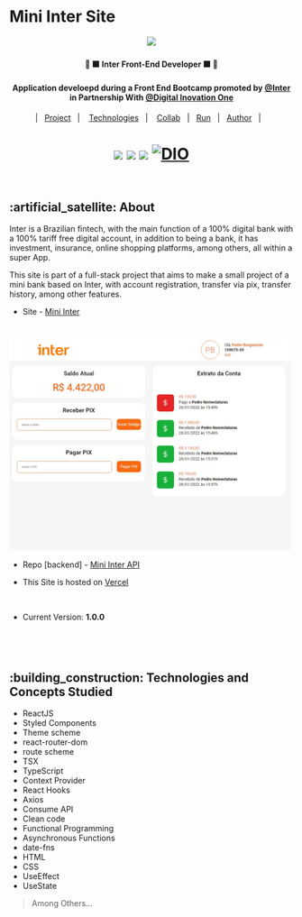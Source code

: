 # Mini Inter Site

<p align="center"><a href="https://www.bancointer.com.br/superapp/?utm_source=google&utm_medium=cpc&utm_campaign=Pesquisa+Brand" ><img width="400px" src="https://feirao-credito.fiesp.com.br/img/banco-inter.png"/><a></p>
   
<h4 align="center" >🚀 🟧 Inter Front-End Developer 🟧 🚀</h4>
   
<h4 align="center">Application develoepd during a Front End Bootcamp promoted by <a href="https://www.bancointer.com.br/superapp/?utm_source=google&utm_medium=cpc&utm_campaign=Pesquisa+Brand"> @Inter </a> in Partnership With <a href="https://web.digitalinnovation.one/"> @Digital Inovation One</a> </h4>

      
<p align='center'>
  |&nbsp;&nbsp;
  <a href="#project">Project</a>&nbsp;&nbsp;&nbsp;|&nbsp;&nbsp;&nbsp;
  <a href="#techs">Technologies</a>&nbsp;&nbsp;&nbsp;|&nbsp;&nbsp;&nbsp;
  <a href="#collab">Collab</a>&nbsp;&nbsp;&nbsp;|&nbsp;&nbsp;
  <a href="#run-project">Run</a>&nbsp;&nbsp;&nbsp;|&nbsp;&nbsp;
  <a href="#author">Author</a>&nbsp;&nbsp;&nbsp;|&nbsp;&nbsp;&nbsp;
</p>
   

#

    
 <h1 align="center">
  <a herf='https://github.com/Samuel-Ricardo'>
    <img src='https://img.shields.io/static/v1?label=&message=Samuel%20Ricardo&color=black&style=for-the-badge&logo=GITHUB'> 
  </a>
  
  <a herf='https://www.instagram.com/samuel_ricardo.ex/'>
    <img src='https://img.shields.io/static/v1?label=&message=Samuel.ex&color=black&style=for-the-badge&logo=instagram'> 
  </a>
  
   <a herf='https://www.linkedin.com/in/samuel-ricardo-cabral/'>
    <img src='https://img.shields.io/static/v1?label=&message=Samuel%20Ricardo&color=black&style=for-the-badge&logo=LinkedIn'> 
  </a>
      
  <a href="https://web.digitalinnovation.one/users/samuelricardoofficial?tab=achievements">
    <img alt="DIO" src="https://url.gratis/i5PyNS">
  </a>
</h1>

<br>

<p id='project'> 

<h2> :artificial_satellite: About </h2>

 <p align="justfy">
Inter is a Brazilian fintech, with the main function of a 100% digital bank with a 100% tariff free digital account, in addition to being a bank, it has investment, insurance, online shopping platforms, among others, all within a super App. 

This site is part of a full-stack project that aims to make a small project of a mini bank based on Inter, with account registration, transfer via pix, transfer history, among other features.
</p>

- Site - <a href="http://mini-inter.vercel.app/">Mini Inter</a>
	
#
  
  > <a href='http://mini-inter.vercel.app/ '>
  <img width='500px' src='https://github.com/Samuel-Ricardo/mini-inter-site/blob/master/readme_files/dashboard.jpeg'>
 </a>

- Repo [backend] - <a href="https://github.com/Samuel-Ricardo/mini-inter_api">Mini Inter API</a>
   
- This Site is hosted on <a href='http://mini-inter.vercel.app/'> Vercel </a> 
   
  <br>
  
 - Current Version: <b> 1.0.0 </b> 

<br>
<br>
	
#
	
<h2 id="techs">
  :building_construction: Technologies and Concepts Studied
</h2>

- ReactJS
- Styled Components
- Theme scheme
-	react-router-dom
- route scheme
- TSX
- TypeScript
- Context Provider
-	React Hooks
- Axios
- Consume API
- Clean code
-	Functional Programming
- Asynchronous Functions
- date-fns
- HTML
- CSS
-	UseEffect 
- UseState

> Among Others...
<br>
<br>
